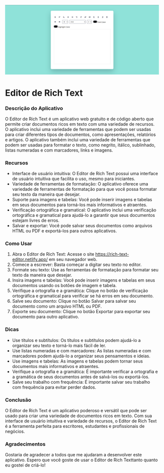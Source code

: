 ![Editor de Rich Text](/src/img/screenshot.png)

# Editor de Rich Text

### Descrição do Aplicativo

O Editor de Rich Text é um aplicativo web gratuito e de código aberto que permite criar documentos ricos em texto com uma variedade de recursos. O aplicativo inclui uma variedade de ferramentas que podem ser usadas para criar diferentes tipos de documentos, como apresentações, relatórios e artigos. O aplicativo também inclui uma variedade de ferramentas que podem ser usadas para formatar o texto, como negrito, itálico, sublinhado, listas numeradas e com marcadores, links e imagens.

### Recursos

- Interface de usuário intuitiva: O Editor de Rich Text possui uma interface de usuário intuitiva que facilita o uso, mesmo para iniciantes.
- Variedade de ferramentas de formatação: O aplicativo oferece uma variedade de ferramentas de formatação para que você possa formatar seu texto da maneira que desejar.
- Suporte para imagens e tabelas: Você pode inserir imagens e tabelas em seus documentos para torná-los mais informativos e atraentes.
- Verificação ortográfica e gramatical: O aplicativo inclui uma verificação ortográfica e gramatical para ajudá-lo a garantir que seus documentos estejam livres de erros.
- Salvar e exportar: Você pode salvar seus documentos como arquivos HTML ou PDF e exportá-los para outros aplicativos.

### Como Usar

1. Abra o Editor de Rich Text: Acesse o site https://rich-text-editor.netlify.app/ em seu navegador web.
2. Comece a escrever: Basta começar a digitar seu texto no editor.
3. Formate seu texto: Use as ferramentas de formatação para formatar seu texto da maneira que desejar.
4. Insira imagens e tabelas: Você pode inserir imagens e tabelas em seus documentos usando os botões de imagem e tabela.
5. Verifique a ortografia e a gramática: Clique no botão de verificação ortográfica e gramatical para verificar se há erros em seu documento.
6. Salve seu documento: Clique no botão Salvar para salvar seu documento como um arquivo HTML ou PDF.
7. Exporte seu documento: Clique no botão Exportar para exportar seu documento para outro aplicativo.

### Dicas

- Use títulos e subtítulos: Os títulos e subtítulos podem ajudá-lo a organizar seu texto e torná-lo mais fácil de ler.
- Use listas numeradas e com marcadores: As listas numeradas e com marcadores podem ajudá-lo a organizar seus pensamentos e ideias.
- Use imagens e tabelas: As imagens e tabelas podem tornar seus documentos mais informativos e atraentes.
- Verifique a ortografia e a gramática: É importante verificar a ortografia e a gramática de seus documentos antes de salvá-los ou exportá-los.
- Salve seu trabalho com frequência: É importante salvar seu trabalho com frequência para evitar perder dados.

### Conclusão

O Editor de Rich Text é um aplicativo poderoso e versátil que pode ser usado para criar uma variedade de documentos ricos em texto. Com sua interface de usuário intuitiva e variedade de recursos, o Editor de Rich Text é a ferramenta perfeita para escritores, estudantes e profissionais de negócios.

### Agradecimentos

Gostaria de agradecer a todos que me ajudaram a desenvolver este aplicativo. Espero que você goste de usar o Editor de Rich Texttanto quanto eu gostei de criá-lo!